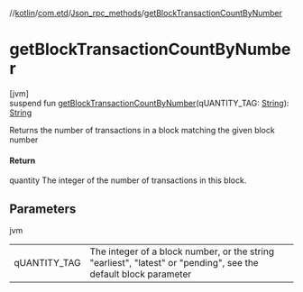 //[kotlin](../../../index.md)/[com.etd](../index.md)/[Json_rpc_methods](index.md)/[getBlockTransactionCountByNumber](get-block-transaction-count-by-number.md)

# getBlockTransactionCountByNumber

[jvm]\
suspend fun [getBlockTransactionCountByNumber](get-block-transaction-count-by-number.md)(qUANTITY_TAG: [String](https://kotlinlang.org/api/latest/jvm/stdlib/kotlin/-string/index.html)): [String](https://kotlinlang.org/api/latest/jvm/stdlib/kotlin/-string/index.html)

Returns the number of transactions in a block matching the given block number

#### Return

quantity The integer of the number of transactions in this block.

## Parameters

jvm

| | |
|---|---|
| qUANTITY_TAG | The integer of a block number, or the string "earliest", "latest" or "pending", see the default block parameter |
